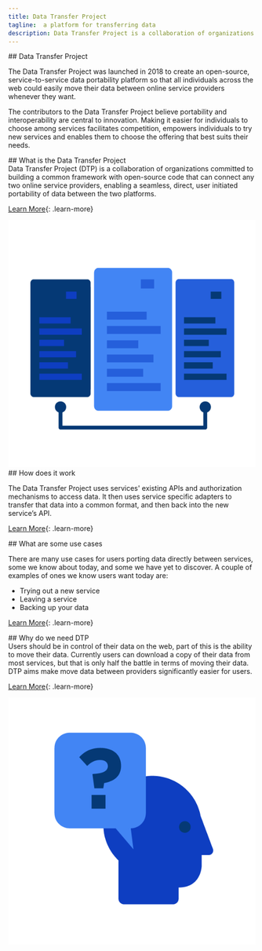 ```yaml
---
title: Data Transfer Project
tagline:  a platform for transferring data
description: Data Transfer Project is a collaboration of organizations committed to building a common framework with open-source code that can connect any two online service providers, enabling a seamless, direct transfer of data between the two platforms.
---
```


<div class="section" markdown="1">
## Data Transfer Project
<div class="mustache">
</div>

The Data Transfer Project was launched in 2018 to create an open-source, service-to-service data portability platform so that all individuals across the web could easily move their data between online service providers whenever they want.

The contributors to the Data Transfer Project believe portability and interoperability are central to innovation. Making it easier for individuals to choose among services facilitates competition, empowers individuals to try new services and enables them to choose the offering that best suits their needs.

<div class="section" markdown="1">
<div class="section-text" markdown="1">
## What is the Data Transfer Project
<div class="mustache">
</div>
Data Transfer Project (DTP) is a collaboration of organizations committed to building a common framework with open-source code that can connect any two online service providers, enabling a seamless, direct, user initiated portability of data between the two platforms.

[Learn More]({{site.baseurl}}/what-is-dtp){: .learn-more}    
</div>
<div class="section-image-container"><img class="section-image" src="./images/AI_Blue_FileSharing.png"></div>
</div>

<div class="section" markdown="1">
## How does it work
<div class="mustache">
</div>

The Data Transfer Project uses services' existing APIs and authorization mechanisms to access data. It then uses service specific adapters to transfer that data into a common format, and then back into the new service’s API.
</div>

[Learn More]({{site.baseurl}}/documentation){: .learn-more}  
</div>

<div class="section" markdown="1">
## What are some use cases
<div class="mustache">
</div>

There are many use cases for users porting data directly between services, some we know about today, and some we have yet to discover. A couple of examples of ones we know users want today are:

  * Trying out a new service
  * Leaving a service
  * Backing up your data

[Learn More]({{site.baseurl}}/use-cases){: .learn-more}  
</div>

<div class="section" markdown="1">
<div class="section-text" markdown="1">
## Why do we need DTP
<div class="mustache">
</div>
Users should be in control of their data on the web, part of this is the ability to move their data. Currently users can download a copy of their data from most services, but that is only half the battle in terms of moving their data. DTP aims make move data between providers significantly easier for users.

[Learn More]({{site.baseurl}}/why-dtp){: .learn-more}  
</div>
<div class="section-image-container"><img class="section-image" src="./images/AI_Blue_QA.png"></div>
</div>  
